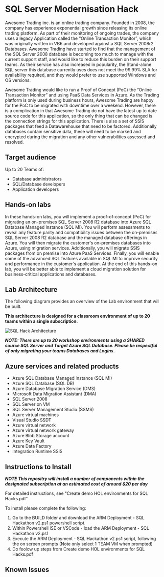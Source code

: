 # SQL Server Modernisation Hack #

Awesome Trading inc. is an online trading company. Founded in 2008, the company has experience exponential growth since releasing its online trading platform. As part of their monitoring of ongoing trades, the company uses a legacy Application called the “Online Transaction Monitor”, which was originally written in VB6 and developed against a SQL Server 2008r2 Databases.
Awesome Trading have started to find that the management of the SQL Server 2008 database is becoming too much to manage with the current support staff, and would like to reduce this burden on their support teams. As their service has also increased in popularity, the Stand-alone SQL server this database currently uses does not meet the 99.99% SLA for availability required, and they would prefer to use supported Windows and OS versions.

Awesome Trading would like to run a Proof of Concept (PoC) the “Online Transaction Monitor” and using PaaS Data Services in Azure. As the Trading platform is only used during business hours, Awesome Trading are happy for the PoC to be migrated with downtime over a weekend. However, there is a complication in that Awesome Trading do not have the latest up to date source code for this application, so the only thing that can be changed is the connection strings for this application. There is also a set of SSIS packages that feed a Datawarehouse that need to be factored. Additionally databases contain sensitive data, these  will need to be marked and encrypted during the migration and any other vulnerabilities assessed and resolved.

## Target audience ##

Up to 20 Teams of:

* Database administrators
* SQL/Database developers
* Application developers

## Hands-on labs ##
In these hands-on labs, you will implement a proof-of-concept (PoC) for migrating an on-premises SQL Server 2008 R2 database into Azure SQL Database Managed Instance (SQL MI). You will perform assessments to reveal any feature parity and compatibility issues between the on-premises SQL Server 2008 R2 database and the managed database offerings in Azure. You will then migrate the customer's on-premises databases into Azure, using migration services. Additionally, you will migrate SSIS packages from on premise into Azure PaaS Services. Finally, you will enable some of the advanced SQL features available in SQL MI to improve security and performance in the customer's application.
At the end of this hands-on lab, you will be better able to implement a cloud migration solution for business-critical applications and databases.

## Lab Architecture ##

The following diagram provides an overview of the Lab environment that will be built.

**This architecture is designed for a classroom environment of up to 20 teams within a single subscription.**

![SQL Hack Architecture](https://github.com/sk-bln/SQL-Hackathon/raw/master/Hands-On%20Lab/SQLHack%20Architecture.png "SQL Hack Architecture")

***NOTE: There are up to 20 workshop environments using a SHARED source SQL Server and Target Azure SQL Database. Please be respectful of only migrating your teams Databases and Logins.***

## Azure services and related products ##
* Azure SQL Database Managed Instance (SQL MI)
* Azure SQL Database (SQL DB)
* Azure Database Migration Service (DMS)
* Microsoft Data Migration Assistant (DMA)
* SQL Server 2008
* SQL Server on VM
* SQL Server Management Studio (SSMS)
* Azure virtual machines
* Visual Studio SSDT
* Azure virtual network
* Azure virtual network gateway
* Azure Blob Storage account
* Azure Key Vault
* Azure Data Factory
* Integration Runtime SSIS

## Instructions to Install ##

***NOTE This repositry will install a number of components within the designated subscription at an estimated cost of around $20 per day***

For detailed instructions, see "Create demo HOL environments for SQL Hacks.pdf"

To install please complete the following:
1. Go to the BUILD folder and download the ARM Deployment - SQL Hackathon v2.ps1 powershell script.
2. Within Powershell ISE or VSCode - load the ARM Deployment - SQL Hackathon v2.ps1
3. Execute the ARM Deployment - SQL Hackathon v2.ps1 script, following the on screen prompts (Note only select 1 TEAM VM when prompted)
4. Do foolow up steps from Create demo HOL environments for SQL Hacks.pdf


## Known Issues ##

